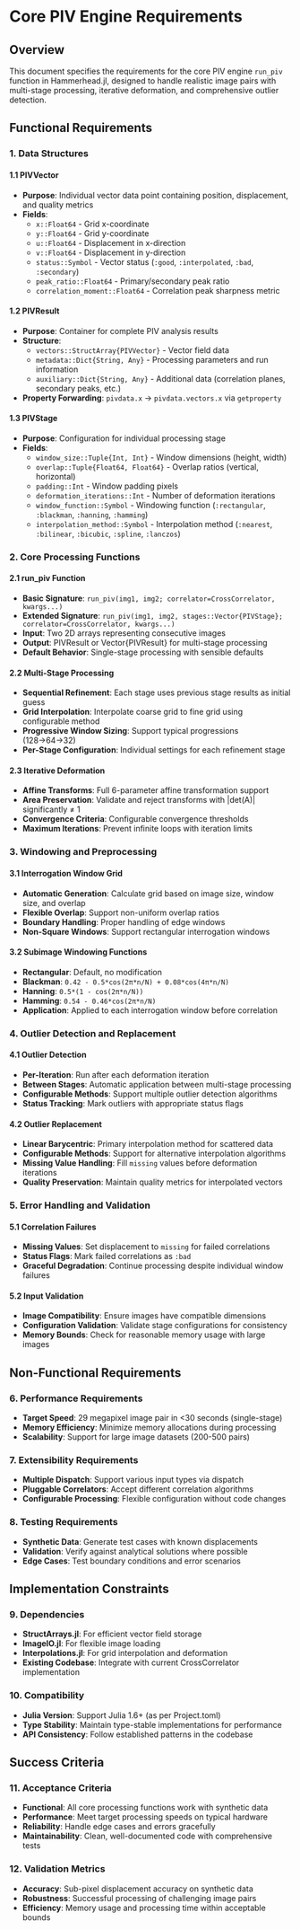 # Core PIV Engine Requirements

## Overview
This document specifies the requirements for the core PIV engine `run_piv` function in Hammerhead.jl, designed to handle realistic image pairs with multi-stage processing, iterative deformation, and comprehensive outlier detection.

## Functional Requirements

### 1. Data Structures

#### 1.1 PIVVector
- **Purpose**: Individual vector data point containing position, displacement, and quality metrics
- **Fields**:
  - `x::Float64` - Grid x-coordinate
  - `y::Float64` - Grid y-coordinate  
  - `u::Float64` - Displacement in x-direction
  - `v::Float64` - Displacement in y-direction
  - `status::Symbol` - Vector status (`:good`, `:interpolated`, `:bad`, `:secondary`)
  - `peak_ratio::Float64` - Primary/secondary peak ratio
  - `correlation_moment::Float64` - Correlation peak sharpness metric

#### 1.2 PIVResult
- **Purpose**: Container for complete PIV analysis results
- **Structure**:
  - `vectors::StructArray{PIVVector}` - Vector field data
  - `metadata::Dict{String, Any}` - Processing parameters and run information
  - `auxiliary::Dict{String, Any}` - Additional data (correlation planes, secondary peaks, etc.)
- **Property Forwarding**: `pivdata.x` → `pivdata.vectors.x` via `getproperty`

#### 1.3 PIVStage
- **Purpose**: Configuration for individual processing stage
- **Fields**:
  - `window_size::Tuple{Int, Int}` - Window dimensions (height, width)
  - `overlap::Tuple{Float64, Float64}` - Overlap ratios (vertical, horizontal)
  - `padding::Int` - Window padding pixels
  - `deformation_iterations::Int` - Number of deformation iterations
  - `window_function::Symbol` - Windowing function (`:rectangular`, `:blackman`, `:hanning`, `:hamming`)
  - `interpolation_method::Symbol` - Interpolation method (`:nearest`, `:bilinear`, `:bicubic`, `:spline`, `:lanczos`)

### 2. Core Processing Functions

#### 2.1 run_piv Function
- **Basic Signature**: `run_piv(img1, img2; correlator=CrossCorrelator, kwargs...)`
- **Extended Signature**: `run_piv(img1, img2, stages::Vector{PIVStage}; correlator=CrossCorrelator, kwargs...)`
- **Input**: Two 2D arrays representing consecutive images
- **Output**: PIVResult or Vector{PIVResult} for multi-stage processing
- **Default Behavior**: Single-stage processing with sensible defaults

#### 2.2 Multi-Stage Processing
- **Sequential Refinement**: Each stage uses previous stage results as initial guess
- **Grid Interpolation**: Interpolate coarse grid to fine grid using configurable method
- **Progressive Window Sizing**: Support typical progressions (128→64→32)
- **Per-Stage Configuration**: Individual settings for each refinement stage

#### 2.3 Iterative Deformation
- **Affine Transforms**: Full 6-parameter affine transformation support
- **Area Preservation**: Validate and reject transforms with |det(A)| significantly ≠ 1
- **Convergence Criteria**: Configurable convergence thresholds
- **Maximum Iterations**: Prevent infinite loops with iteration limits

### 3. Windowing and Preprocessing

#### 3.1 Interrogation Window Grid
- **Automatic Generation**: Calculate grid based on image size, window size, and overlap
- **Flexible Overlap**: Support non-uniform overlap ratios
- **Boundary Handling**: Proper handling of edge windows
- **Non-Square Windows**: Support rectangular interrogation windows

#### 3.2 Subimage Windowing Functions
- **Rectangular**: Default, no modification
- **Blackman**: `0.42 - 0.5*cos(2π*n/N) + 0.08*cos(4π*n/N)`
- **Hanning**: `0.5*(1 - cos(2π*n/N))`
- **Hamming**: `0.54 - 0.46*cos(2π*n/N)`
- **Application**: Applied to each interrogation window before correlation

### 4. Outlier Detection and Replacement

#### 4.1 Outlier Detection
- **Per-Iteration**: Run after each deformation iteration
- **Between Stages**: Automatic application between multi-stage processing
- **Configurable Methods**: Support multiple outlier detection algorithms
- **Status Tracking**: Mark outliers with appropriate status flags

#### 4.2 Outlier Replacement
- **Linear Barycentric**: Primary interpolation method for scattered data
- **Configurable Methods**: Support for alternative interpolation algorithms
- **Missing Value Handling**: Fill `missing` values before deformation iterations
- **Quality Preservation**: Maintain quality metrics for interpolated vectors

### 5. Error Handling and Validation

#### 5.1 Correlation Failures
- **Missing Values**: Set displacement to `missing` for failed correlations
- **Status Flags**: Mark failed correlations as `:bad`
- **Graceful Degradation**: Continue processing despite individual window failures

#### 5.2 Input Validation
- **Image Compatibility**: Ensure images have compatible dimensions
- **Configuration Validation**: Validate stage configurations for consistency
- **Memory Bounds**: Check for reasonable memory usage with large images

## Non-Functional Requirements

### 6. Performance Requirements
- **Target Speed**: 29 megapixel image pair in <30 seconds (single-stage)
- **Memory Efficiency**: Minimize memory allocations during processing
- **Scalability**: Support for large image datasets (200-500 pairs)

### 7. Extensibility Requirements
- **Multiple Dispatch**: Support various input types via dispatch
- **Pluggable Correlators**: Accept different correlation algorithms
- **Configurable Processing**: Flexible configuration without code changes

### 8. Testing Requirements
- **Synthetic Data**: Generate test cases with known displacements
- **Validation**: Verify against analytical solutions where possible
- **Edge Cases**: Test boundary conditions and error scenarios

## Implementation Constraints

### 9. Dependencies
- **StructArrays.jl**: For efficient vector field storage
- **ImageIO.jl**: For flexible image loading
- **Interpolations.jl**: For grid interpolation and deformation
- **Existing Codebase**: Integrate with current CrossCorrelator implementation

### 10. Compatibility
- **Julia Version**: Support Julia 1.6+ (as per Project.toml)
- **Type Stability**: Maintain type-stable implementations for performance
- **API Consistency**: Follow established patterns in the codebase

## Success Criteria

### 11. Acceptance Criteria
- **Functional**: All core processing functions work with synthetic data
- **Performance**: Meet target processing speeds on typical hardware
- **Reliability**: Handle edge cases and errors gracefully
- **Maintainability**: Clean, well-documented code with comprehensive tests

### 12. Validation Metrics
- **Accuracy**: Sub-pixel displacement accuracy on synthetic data
- **Robustness**: Successful processing of challenging image pairs
- **Efficiency**: Memory usage and processing time within acceptable bounds
